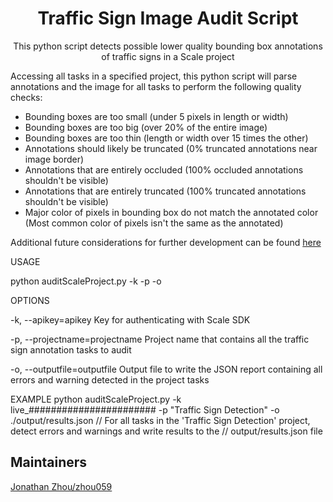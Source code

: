 <h1 align="center">Traffic Sign Image Audit Script</h1>
<p align="center">This python script detects possible lower quality bounding box annotations of traffic signs in a Scale project </p>

Accessing all tasks in a specified project, this python script will parse annotations and the image for all tasks to perform the following quality checks: 
* Bounding boxes are too small (under 5 pixels in length or width)
* Bounding boxes are too big (over 20% of the entire image)
* Bounding boxes are too thin (length or width over 15 times the other)
* Annotations should likely be truncated (0% truncated annotations near image border)
* Annotations that are entirely occluded (100% occluded annotations shouldn't be visible)
* Annotations that are entirely truncated (100% truncated annotations shouldn't be visible)
* Major color of pixels in bounding box do not match the annotated color (Most common color of pixels isn't the same as the annotated)

Additional future considerations for further development can be found [here](https://docs.google.com/document/d/1BKpX0U7eqsFPwtqEx7-WqSt86RT5XMuZP2wPSH7qTkA/edit?usp=sharing)

USAGE

  python auditScaleProject.py -k <string> -p <string> -o <string> 

OPTIONS
  
  -k, --apikey=apikey                                                               Key for authenticating with Scale SDK

  -p, --projectname=projectname                                                     Project name that contains all the
                                                                                    traffic sign annotation tasks to audit

  -o, --outputfile=outputfile                                                       Output file to write the JSON report
                                                                                    containing all errors and warning
                                                                                    detected in the project tasks

EXAMPLE
  python auditScaleProject.py -k live_####################### -p "Traffic Sign Detection" -o ./output/results.json
  // For all tasks in the 'Traffic Sign Detection' project, detect errors and warnings and write results to the 
  // output/results.json file

## Maintainers
[Jonathan Zhou/zhou059](https://github.com/zhou059)
